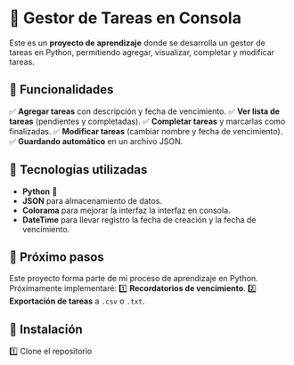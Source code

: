 # 📌 Gestor de Tareas en Consola

Este es un **proyecto de aprendizaje** donde se desarrolla un gestor de tareas en Python, permitiendo agregar, visualizar, completar y modificar tareas.

## 🚀 Funcionalidades
✅  **Agregar tareas** con descripción y fecha de  vencimiento.
✅  **Ver lista de tareas** (pendientes y completadas).
✅  **Completar tareas** y marcarlas como finalizadas.
✅  **Modificar tareas** (cambiar nombre y fecha de vencimiento).
✅  **Guardando automático** en un archivo JSON.

## 🔧 Tecnologías utilizadas
- **Python** 🐍
- **JSON** para almacenamiento de datos.
- **Colorama** para mejorar la interfaz la interfaz en consola.
- **DateTime** para llevar registro la fecha de creación y la fecha de vencimiento.

## 📌 Próximo pasos
Este proyecto forma parte de mi proceso de aprendizaje en Python. Próximamente implementaré:
1️⃣ **Recordatorios de vencimiento**.
2️⃣ **Exportación de tareas** a `.csv` o `.txt`.

## 📂 Instalación
1️⃣ Clone el repositorio